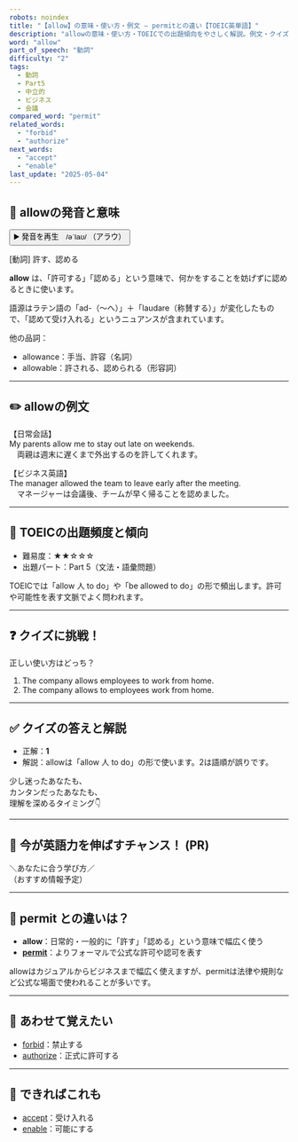 ```yaml
---
robots: noindex
title: "【allow】の意味・使い方・例文 ― permitとの違い【TOEIC英単語】"
description: "allowの意味・使い方・TOEICでの出題傾向をやさしく解説。例文・クイズ付きでpermitとの違いもわかりやすく学べます。"
word: "allow"
part_of_speech: "動詞"
difficulty: "2"
tags:
  - 動詞
  - Part5
  - 中立的
  - ビジネス
  - 会議
compared_word: "permit"
related_words:
  - "forbid"
  - "authorize"
next_words:
  - "accept"
  - "enable"
last_update: "2025-05-04"
---
```


## 🔰 allowの発音と意味

<button class="play-audio" onclick="playTTS('allow')">
  <span class="play-audio-main">
    ▶️ 発音を再生　/əˈlaʊ/
  </span>
  <span class="play-audio-sub">
    （アラウ）
  </span>
</button>

[動詞] 許す、認める

**allow** は、「許可する」「認める」という意味で、何かをすることを妨げずに認めるときに使います。

語源はラテン語の「ad-（～へ）」＋「laudare（称賛する）」が変化したもので、「認めて受け入れる」というニュアンスが含まれています。

他の品詞：  
- allowance：手当、許容（名詞）
- allowable：許される、認められる（形容詞）

---

## ✏️ allowの例文

【日常会話】  
My parents allow me to stay out late on weekends.  
　両親は週末に遅くまで外出するのを許してくれます。

【ビジネス英語】  
The manager allowed the team to leave early after the meeting.  
　マネージャーは会議後、チームが早く帰ることを認めました。

---

## 🎯 TOEICの出題頻度と傾向

- 難易度：★★☆☆☆
- 出題パート：Part 5（文法・語彙問題）

TOEICでは「allow 人 to do」や「be allowed to do」の形で頻出します。許可や可能性を表す文脈でよく問われます。

---

## ❓ クイズに挑戦！

正しい使い方はどっち？

1. The company allows employees to work from home.  
2. The company allows to employees work from home.

---

## ✅ クイズの答えと解説

- 正解：**1**
- 解説：allowは「allow 人 to do」の形で使います。2は語順が誤りです。

少し迷ったあなたも、  
カンタンだったあなたも、  
理解を深めるタイミング👇️

---

## 🚀 今が英語力を伸ばすチャンス！ (PR)

<div class="info-center">
＼あなたに合う学び方／<br>  
（おすすめ情報予定）
</div>

---

## 🤔  permit との違いは？

- **allow**：日常的・一般的に「許す」「認める」という意味で幅広く使う
- **[permit](/word/permit)**：よりフォーマルで公式な許可や認可を表す

allowはカジュアルからビジネスまで幅広く使えますが、permitは法律や規則など公式な場面で使われることが多いです。

---

## 🧩 あわせて覚えたい

- [forbid](/word/forbid)：禁止する
- [authorize](/word/authorize)：正式に許可する

---

## 📖 できればこれも

- [accept](/word/accept)：受け入れる
- [enable](/word/enable)：可能にする

<!-- cvid: aid07_bid03 -->
